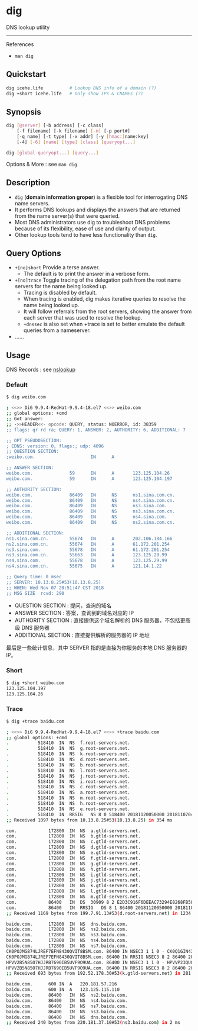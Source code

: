 # dig

DNS lookup utility

---

References

-   `man dig`

## Quickstart

```bash
dig icehe.life          # Lookup DNS info of a domain (?)
dig +short icehe.life   # Only show IPs & CNAMEs (?)
```

## Synopsis

```bash
dig [@server] [-b address] [-c class]
    [-f filename] [-k filename] [-m] [-p port#]
    [-q name] [-t type] [-x addr] [-y [hmac:]name:key]
    [-4] [-6] [name] [type] [class] [queryopt...]
```

```bash
dig [global-queryopt...] [query...]
```

Options & More : see `man dig`

## Description

-   `dig` (**domain information groper**) is a flexible tool for interrogating DNS name servers.
-   It performs DNS lookups and displays the answers that are returned from the name server(s) that were queried.
-   Most DNS administrators use dig to troubleshoot DNS problems because of its flexibility, ease of use and clarity of output.
-   Other lookup tools tend to have less functionality than `dig`.

## Query Options

-   `+[no]short` Provide a terse answer.
    -   The default is to print the answer in a verbose form.
-   `+[no]trace` Toggle tracing of the delegation path from the root name servers for the name being looked up.
    -   Tracing is disabled by default.
    -   When tracing is enabled, dig makes iterative queries to resolve the name being looked up.
    -   It will follow referrals from the root servers, showing the answer from each server that was used to resolve the lookup.
    -   `+dnssec` is also set when +trace is set to better emulate the default queries from a nameserver.
-   ……

## Usage

DNS Records : see [nslookup](/cmd/n/nslookup.md#Records)

### Default

```bash
$ dig weibo.com

; <<>> DiG 9.9.4-RedHat-9.9.4-18.el7 <<>> weibo.com
;; global options: +cmd
;; Got answer:
;; ->>HEADER<<- opcode: QUERY, status: NOERROR, id: 38359
;; flags: qr rd ra; QUERY: 1, ANSWER: 2, AUTHORITY: 6, ADDITIONAL: 7

;; OPT PSEUDOSECTION:
; EDNS: version: 0, flags:; udp: 4096
;; QUESTION SECTION:
;weibo.com.                     IN      A

;; ANSWER SECTION:
weibo.com.              59      IN      A       123.125.104.26
weibo.com.              59      IN      A       123.125.104.197

;; AUTHORITY SECTION:
weibo.com.              86409   IN      NS      ns1.sina.com.cn.
weibo.com.              86409   IN      NS      ns4.sina.com.cn.
weibo.com.              86409   IN      NS      ns3.sina.com.
weibo.com.              86409   IN      NS      ns3.sina.com.cn.
weibo.com.              86409   IN      NS      ns4.sina.com.
weibo.com.              86409   IN      NS      ns2.sina.com.cn.

;; ADDITIONAL SECTION:
ns1.sina.com.cn.        55674   IN      A       202.106.184.166
ns2.sina.com.cn.        55674   IN      A       61.172.201.254
ns3.sina.com.           55678   IN      A       61.172.201.254
ns3.sina.com.cn.        55663   IN      A       123.125.29.99
ns4.sina.com.           55678   IN      A       123.125.29.99
ns4.sina.com.cn.        55675   IN      A       121.14.1.22

;; Query time: 0 msec
;; SERVER: 10.13.8.25#53(10.13.8.25)
;; WHEN: Wed Nov 07 20:51:47 CST 2018
;; MSG SIZE  rcvd: 290
```

-   QUESTION SECTION : 提问，查询的域名
-   ANSWER SECTION : 答案，查询到的域名对应的 IP
-   AUTHORITY SECTION : 直接提供这个域名解析的 DNS 服务器，不包括更高级 DNS 服务器
-   ADDITIONAL SECTION : 直接提供解析的服务器的 IP 地址

最后是一些统计信息，其中 SERVER 指的是直接为你服务的本地 DNS 服务器的 IP。

### Short

```bash
$ dig +short weibo.com
123.125.104.197
123.125.104.26
```

### Trace

```bash
$ dig +trace baidu.com

; <<>> DiG 9.9.4-RedHat-9.9.4-18.el7 <<>> +trace baidu.com
;; global options: +cmd
.           518410  IN  NS  f.root-servers.net.
.           518410  IN  NS  g.root-servers.net.
.           518410  IN  NS  k.root-servers.net.
.           518410  IN  NS  d.root-servers.net.
.           518410  IN  NS  b.root-servers.net.
.           518410  IN  NS  l.root-servers.net.
.           518410  IN  NS  j.root-servers.net.
.           518410  IN  NS  i.root-servers.net.
.           518410  IN  NS  c.root-servers.net.
.           518410  IN  NS  a.root-servers.net.
.           518410  IN  NS  m.root-servers.net.
.           518410  IN  NS  h.root-servers.net.
.           518410  IN  NS  e.root-servers.net.
.           518410  IN  RRSIG   NS 8 0 518400 20181120050000 20181107040000 2134 . Np3RvppFEuYVNCJJIPBVV0MEWJf5BYaWh3cW85bg2RmXkkgSgkRSQG+H xL228jJONP/kIn/HJfr8kjufCMatXUTxFz2OVw5GQvemO32pBoIiywCm B+PO4lBDv4kMnmjm/GZ+sREJQ9Pq5/1kY0CKEPxfA+LkPPHSmnL6uOfr jatf1G8adJT7jpImoIfFg5y9CRlnU2RIQD5Xb1117o9HLUXS74osaHln 3d7s6/bxhPUdEkJSLfLBD2KbUOmFFd1uHJt/cywJClviRKgxjEySvMTZ 8ydBPSARLRlVi3NxHnvjDKxNcRP3kExSg5RRMhHG1lOhL025R2QisuBM VJQBJw==
;; Received 1097 bytes from 10.13.8.25#53(10.13.8.25) in 354 ms

com.            172800  IN  NS  a.gtld-servers.net.
com.            172800  IN  NS  b.gtld-servers.net.
com.            172800  IN  NS  c.gtld-servers.net.
com.            172800  IN  NS  d.gtld-servers.net.
com.            172800  IN  NS  e.gtld-servers.net.
com.            172800  IN  NS  f.gtld-servers.net.
com.            172800  IN  NS  g.gtld-servers.net.
com.            172800  IN  NS  h.gtld-servers.net.
com.            172800  IN  NS  i.gtld-servers.net.
com.            172800  IN  NS  j.gtld-servers.net.
com.            172800  IN  NS  k.gtld-servers.net.
com.            172800  IN  NS  l.gtld-servers.net.
com.            172800  IN  NS  m.gtld-servers.net.
com.            86400   IN  DS  30909 8 2 E2D3C916F6DEEAC73294E8268FB5885044A833FC5459588F4A9184CF C41A5766
com.            86400   IN  RRSIG   DS 8 1 86400 20181120050000 20181107040000 2134 . Er9lNB5rWnxE+9U1xUQO0k1dUzYl8qRohZF9FCXhg8mvd6F50q6w4peu 9ASYfAyu4ead4pY01pd83GEYK3iJRbTQq16hDgib5TESxna1xfvb+uJU xvM7gY3rAQYQM99b0InOdfAV50TkSUxW8WAT+kxKw6oDuazW44x8nKYW QgBP8EHbcPo60IG0kwajHnTpDR9yi8+/sPgJImMXPv7seJB7ZwXRBRBq 3F88ZE2o6jsEo7qMVkOQisD/u4cheZSqVTJ4IlVyPMPm3794U2L2TlQv sAXpVCGyrnGdgWgKJXK9rkamb2sxcBa6YnICeuz0r8t+P81QHto8DIOw zha/7g==
;; Received 1169 bytes from 199.7.91.13#53(d.root-servers.net) in 1234 ms

baidu.com.      172800  IN  NS  dns.baidu.com.
baidu.com.      172800  IN  NS  ns2.baidu.com.
baidu.com.      172800  IN  NS  ns3.baidu.com.
baidu.com.      172800  IN  NS  ns4.baidu.com.
baidu.com.      172800  IN  NS  ns7.baidu.com.
CK0POJMG874LJREF7EFN8430QVIT8BSM.com. 86400 IN NSEC3 1 1 0 - CK0Q1GIN43N1ARRC9OSM6QPQR81H5M9A NS SOA RRSIG DNSKEY NSEC3PARAM
CK0POJMG874LJREF7EFN8430QVIT8BSM.com. 86400 IN RRSIG NSEC3 8 2 86400 20181112054214 20181105043214 37490 com. VtU+mR9c9/KMSBR8+8jD4tBuYVI02LgCM0l6ajfg0IFDAqgk4pvkQeeu PUolFBvqUhq/skdRtlUSE2SLBl7NqXFu2gzeW+BGQ7qeW/H/C3S2xQfY y+vrQvZXtTGTDRSQ7iKbs+p60HkpC6yW1yO5ZkbB53GLVRmjQDGCRm0i STM=
HPVV2B5N85O7HJJRB7690IB5UVF9O9UA.com. 86400 IN NSEC3 1 1 0 - HPVVP23QUO0FP9R0A04URSICJPESKO9J NS DS RRSIG
HPVV2B5N85O7HJJRB7690IB5UVF9O9UA.com. 86400 IN RRSIG NSEC3 8 2 86400 20181114061505 20181107050505 37490 com. MfshCtX0e/9dTG4aADLEO/qU2mDpHP0/PLuP+FwCvmXMq7SszE3Uqd9i EcM3MeBJDwWSu1tx8pOtUrtB+ME+5hvnosY5lqEdKqkfHtWamITT8125 WSP2cu6UQuxaV5BlB4iLptz6TcW4fpIv3LIWwuiXUQreun61keWPu1Fv uh8=
;; Received 693 bytes from 192.52.178.30#53(k.gtld-servers.net) in 281 ms

baidu.com.      600 IN  A   220.181.57.216
baidu.com.      600 IN  A   123.125.115.110
baidu.com.      86400   IN  NS  ns2.baidu.com.
baidu.com.      86400   IN  NS  ns4.baidu.com.
baidu.com.      86400   IN  NS  ns7.baidu.com.
baidu.com.      86400   IN  NS  ns3.baidu.com.
baidu.com.      86400   IN  NS  dns.baidu.com.
;; Received 240 bytes from 220.181.37.10#53(ns3.baidu.com) in 2 ms

```
